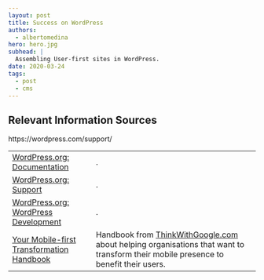```yaml
---
layout: post
title: Success on WordPress
authors:
  - albertomedina
hero: hero.jpg
subhead: |
  Assembling User-first sites in WordPress.
date: 2020-03-24
tags:
  - post
  - cms
---
```




## Relevant Information Sources

<div class="w-table-wrapper">
  <table>https://wordpress.com/support/        
    <tbody>
      <tr>
        <td><a href="">WordPress.org: Documentation</a></td>
        <td>.</td>
      </tr>   
      <tr>
        <td><a href="">WordPress.org: Support</a></td>
        <td>.</td>
      </tr>
      <tr>
        <td><a href="">WordPress.org: WordPress Development</a></td>
        <td>.</td>
      </tr>    
      <tr>
        <td><a href="https://www.thinkwithgoogle.com/intl/en-gb/advertising-channels/mobile/your-mobile-first-transformation-handbook/">Your Mobile-first Transformation Handbook</a></td>
        <td>Handbook from <a href="https://www.thinkwithgoogle.com/">ThinkWithGoogle.com</a> about helping organisations that want to transform their mobile presence to benefit their users.</td>
      </tr>
    </tbody>
  </table>
</div>


[collection]: /wordpress
